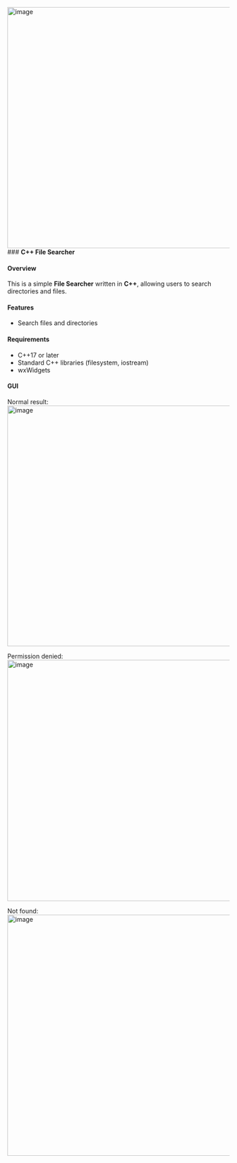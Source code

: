 <img width="547" alt="image" src="https://github.com/user-attachments/assets/3289c0f7-e99f-4966-acde-00064b8c2de0" />### **C++ File Searcher**  

#### **Overview**  
This is a simple **File Searcher** written in **C++**, allowing users to search directories and files.  

#### **Features**  
- Search files and directories  

#### **Requirements**  
- C++17 or later  
- Standard C++ libraries (filesystem, iostream)  
- wxWidgets

#### **GUI**
Normal result:
<img width="546" alt="image" src="https://github.com/user-attachments/assets/4c305105-7dbd-41e5-ab15-75dd57936df1" />


Permission denied:
<img width="547" alt="image" src="https://github.com/user-attachments/assets/8b3fc4f8-5296-4ed3-b624-c0e267549a33" />

Not found:
<img width="547" alt="image" src="https://github.com/user-attachments/assets/38d7d7cd-7f7c-4cff-a170-082810779627" />
